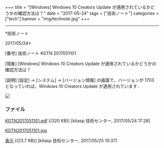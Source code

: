 ﻿+++
title = "[Windows] Windows 10 Creators Update が適用されているかどうかの確認方法は？"
date = "2017-05-24"
tags = ["技術ノート"]
categories = ["tech"]
banner = "img/technote.jpg"
+++

-----------------------------------------------------------------------------------------------------------------------------

*技術ノート

2017/05/24*


[番号]
技術ノート KGTN 2017051101

[現象]
[Windows] Windows 10 Creators Update
が適用されているかどうかの確認方法は？

[説明]
[設定] → [システム] → [バージョン情報] の画面で，バージョンが 1703
となっていれば，Windows 10 Creators Update が適用されています．

![](http://techreport.kitasp.net/attachments/download/3694/KGTN2017051101.jpg)


### ファイル

 
 


[KGTN2017051101.pdf](http://techreport.kitasp.net/attachments/download/3661/KGTN2017051101.pdf)
 [(320 KB)] [kitasp 技術センター, 2017/05/24
17:28]

[KGTN2017051101.jpg](http://techreport.kitasp.net/attachments/download/3694/KGTN2017051101.jpg)

[表示](http://techreport.kitasp.net/attachments/3694/KGTN2017051101.jpg "表示")
 [(23.7 KB)] [kitasp 技術センター, 2017/05/25
10:37]


 


 

